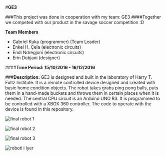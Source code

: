 #**GE3**

###This project was done in cooperation with my team: GE3
####Together we competed with our product in the savage soccer competition :D

__Team Members__
* Gabriel Kuka    (programmer) (Team Leader)
* Enkel H. Çela   (electronic circuits)
* Endi Ndregjoni  (electronic circuits)
* Erin Dobjani    (designer)

####**Time Period: 15/10/2016 - 16/12/2016**

###__Description:__
GE3 is designed and built in the laboratory of Harry T. Fultz Institute. It is a remote controlled device designed and created with basic home condition objects. The robot takes grabs ping pong balls, puts them in a hand-made buckets and throws them in certain places when it is needed. The central CPU circuit is an Arduino UNO R3. It is programmed to be controlled with a XBOX 360 controller. The code to operate with the device is found in this repository. 

![final robot 1](https://cloud.githubusercontent.com/assets/17888328/21582606/3a7662b6-d05f-11e6-8e42-ff468ac1026a.jpg)

![final robot 2](https://cloud.githubusercontent.com/assets/17888328/21582607/3a76a0d2-d05f-11e6-836b-621830a68c2a.jpg)

![final robot 3](https://cloud.githubusercontent.com/assets/17888328/21582609/3a9301aa-d05f-11e6-8980-75494008a851.jpg)

![roboti i lyer](https://cloud.githubusercontent.com/assets/17888328/21582608/3a90d2c2-d05f-11e6-9680-4dd2f59f9af3.jpg)

